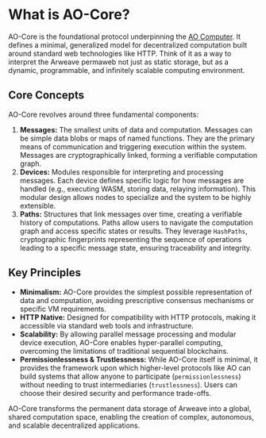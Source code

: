 # What is AO-Core?

AO-Core is the foundational protocol underpinning the [AO Computer](https://ao.arweave.net). It defines a minimal, generalized model for decentralized computation built around standard web technologies like HTTP. Think of it as a way to interpret the Arweave permaweb not just as static storage, but as a dynamic, programmable, and infinitely scalable computing environment.

## Core Concepts

AO-Core revolves around three fundamental components:

1.  **Messages:** The smallest units of data and computation. Messages can be simple data blobs or maps of named functions. They are the primary means of communication and triggering execution within the system. Messages are cryptographically linked, forming a verifiable computation graph.
2.  **Devices:** Modules responsible for interpreting and processing messages. Each device defines specific logic for how messages are handled (e.g., executing WASM, storing data, relaying information). This modular design allows nodes to specialize and the system to be highly extensible.
3.  **Paths:** Structures that link messages over time, creating a verifiable history of computations. Paths allow users to navigate the computation graph and access specific states or results. They leverage `HashPaths`, cryptographic fingerprints representing the sequence of operations leading to a specific message state, ensuring traceability and integrity.

## Key Principles

*   **Minimalism:** AO-Core provides the simplest possible representation of data and computation, avoiding prescriptive consensus mechanisms or specific VM requirements.
*   **HTTP Native:** Designed for compatibility with HTTP protocols, making it accessible via standard web tools and infrastructure.
*   **Scalability:** By allowing parallel message processing and modular device execution, AO-Core enables hyper-parallel computing, overcoming the limitations of traditional sequential blockchains.
*   **Permissionlessness & Trustlessness:** While AO-Core itself is minimal, it provides the framework upon which higher-level protocols like AO can build systems that allow anyone to participate (`permissionlessness`) without needing to trust intermediaries (`trustlessness`). Users can choose their desired security and performance trade-offs.

AO-Core transforms the permanent data storage of Arweave into a global, shared computation space, enabling the creation of complex, autonomous, and scalable decentralized applications.

<!-- *See also: [The AO-Core Protocol Specification (Draft)](https://github.com/permaweb/ao-core/blob/main/spec.md)*  -->
